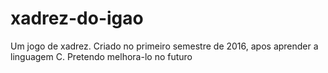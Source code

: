 # xadrez-do-igao
Um jogo de xadrez.
Criado no primeiro semestre de 2016, apos aprender a linguagem C.
Pretendo melhora-lo no futuro
